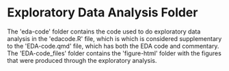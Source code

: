 # Exploratory Data Analysis Folder
The 'eda-code' folder contains the code used to do exploratory data analysis in the 'edacode.R' file, which is which is considered supplementary to the 'EDA-code.qmd' file, which has both the EDA code and commentary. The 'EDA-code_files' folder contains the 'figure-html' folder with the figures that were produced through the exploratory analysis. 